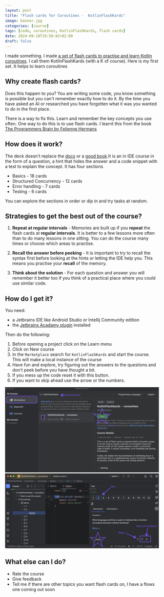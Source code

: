 ```yaml
---
layout: post
title: "Flash cards for Coroutines -  KotlinFlashKards"
image: banner.jpg
categories: [course]
tags: [code, coroutines, KotlinFlashKards, flash cards]
date: 2024-09-18T19:50:02+02:00
draft: false
---
```


I made something. I made [a set of flash cards to practise and learn Kotlin coroutines](https://plugins.jetbrains.com/plugin/25329-kotlinflashkards--coroutines?noRedirect=true). I call them KotlinFlashKards (with a K of course). Here is my first set. It helps to learn coroutines

## Why create flash cards?

Does this happen to you? You are writing some code, you know something is possible but you can't remember exactly how to do it. By the time you have asked an AI or researched you have forgotten what it was you wanted to do in the first place.

There is a way to fix this. Learn and remember the key concepts you use often. One way to do this is to use flash cards. I learnt this from the book [The Programmers Brain by Felienne Hermans](https://www.manning.com/books/the-programmers-brain)

## How does it work?

The deck doesn't replace the [docs](kotlinlang.org) or a [good book](https://www.manning.com/books/kotlin-in-action-second-edition).It is an in IDE course in the form of a question, a hint that hides the answer and a code snippet with a test to explain the concept. It has four sections
* Basics - 18 cards
* Structured Concurrency - 12 cards
* Error handling - 7 cards
* Testing - 6 cards

You can explore the sections in order or dip in and try tasks at random.

## Strategies to get the best out of the course?

1. **Repeat at regular intervals** -  Memories are built up if you **repeat** the flash cards at **regular intervals**. It is better to a few lessons more often than to do many lessons in one sitting. You can do the course many times or choose which areas to practise.

2. **Recall the answer before peeking** -  It is important to try to recall the syntax first before looking at the hints or letting the IDE help you. This means you practise your **recall** of the memory.

3. **Think about the solution** -  For each question and answer you will remember it better too if you think of a practical place where you could use similar code.

## How do I get it?

You need:
* a Jetbrains IDE like Android Studio or Intellij Community edition
* the [Jetbrains Acadamy plugin](https://plugins.jetbrains.com/plugin/10081-jetbrains-academy) installed

Then do the following:
1. Before opening a project click on the Learn menu
2. Click on New course
3. In the `Marketplace` search for `KotlinFlashKards` and start the course. This will make a local instance of the course
4. Have fun and explore, try figuring out the answers to the questions and don't peek before you have thought a bit.
5. If you mess up the code reset it with this button.
6. If you want to skip ahead use the arrow or the numbers.

<img src="marketplace.png" alt="Getting the flash cards" width="600"/>

<img src="kard-2.png" alt="Course interface" width="600"/>

## What else can I do?

* Rate the course
* Give feedback
* Tell me if there are other topics you want flash cards on, I have a flows one coming out soon

